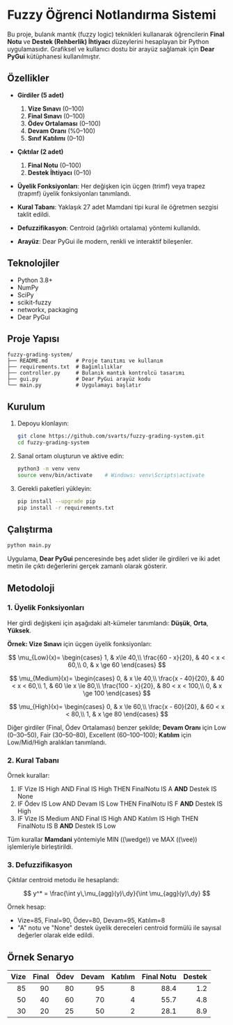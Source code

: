 # Fuzzy Öğrenci Notlandırma Sistemi

Bu proje, bulanık mantık (fuzzy logic) teknikleri kullanarak öğrencilerin **Final Notu** ve **Destek (Rehberlik) İhtiyacı** düzeylerini hesaplayan bir Python uygulamasıdır. Grafiksel ve kullanıcı dostu bir arayüz sağlamak için **Dear PyGui** kütüphanesi kullanılmıştır.

## Özellikler

- **Girdiler (5 adet)**
  1. **Vize Sınavı** (0–100)
  2. **Final Sınavı** (0–100)
  3. **Ödev Ortalaması** (0–100)
  4. **Devam Oranı** (%0–100)
  5. **Sınıf Katılımı** (0–10)

- **Çıktılar (2 adet)**
  1. **Final Notu** (0–100)
  2. **Destek İhtiyacı** (0–10)

- **Üyelik Fonksiyonları**: Her değişken için üçgen (trimf) veya trapez (trapmf) üyelik fonksiyonları tanımlandı.
- **Kural Tabanı**: Yaklaşık 27 adet Mamdani tipi kural ile öğretmen sezgisi taklit edildi.
- **Defuzzifikasyon**: Centroid (ağırlıklı ortalama) yöntemi kullanıldı.
- **Arayüz**: Dear PyGui ile modern, renkli ve interaktif bileşenler.

## Teknolojiler

- Python 3.8+
- NumPy
- SciPy
- scikit-fuzzy
- networkx, packaging
- Dear PyGui

## Proje Yapısı

```
fuzzy-grading-system/
├── README.md         # Proje tanıtımı ve kullanım
├── requirements.txt  # Bağımlılıklar
├── controller.py     # Bulanık mantık kontrolcü tasarımı
├── gui.py            # Dear PyGui arayüz kodu
└── main.py           # Uygulamayı başlatır
```

## Kurulum

1. Depoyu klonlayın:
   ```bash
   git clone https://github.com/svarts/fuzzy-grading-system.git
   cd fuzzy-grading-system
   ```
2. Sanal ortam oluşturun ve aktive edin:
   ```bash
   python3 -m venv venv
   source venv/bin/activate    # Windows: venv\Scripts\activate
   ```
3. Gerekli paketleri yükleyin:
   ```bash
   pip install --upgrade pip
   pip install -r requirements.txt
   ```

## Çalıştırma

```bash
python main.py
```

Uygulama, **Dear PyGui** penceresinde beş adet slider ile girdileri ve iki adet metin ile çıktı değerlerini gerçek zamanlı olarak gösterir.

## Metodoloji

### 1. Üyelik Fonksiyonları
Her girdi değişkeni için aşağıdaki alt-kümeler tanımlandı: **Düşük**, **Orta**, **Yüksek**.

**Örnek: Vize Sınavı** için üçgen üyelik fonksiyonları:

$$
\mu_{Low}(x)=
\begin{cases}
1, & x\le 40,\\
\frac{60 - x}{20}, & 40 < x < 60,\\
0, & x \ge 60
\end{cases}
$$

$$
\mu_{Medium}(x)=
\begin{cases}
0, & x \le 40,\\
\frac{x - 40}{20}, & 40 < x < 60,\\
1, & 60 \le x \le 80,\\
\frac{100 - x}{20}, & 80 < x < 100,\\
0, & x \ge 100
\end{cases}
$$

$$
\mu_{High}(x)=
\begin{cases}
0, & x \le 60,\\
\frac{x - 60}{20}, & 60 < x < 80,\\
1, & x \ge 80
\end{cases}
$$

Diğer girdiler (Final, Ödev Ortalaması) benzer şekilde; **Devam Oranı** için Low (0–30–50), Fair (30–50–80), Excellent (60–100–100); **Katılım** için Low/Mid/High aralıkları tanımlandı.

### 2. Kural Tabanı

Örnek kurallar:
1. IF Vize IS High AND Final IS High
   THEN FinalNotu IS A **AND** Destek IS None
2. IF Ödev IS Low AND Devam IS Low
   THEN FinalNotu IS F **AND** Destek IS High
3. IF Vize IS Medium AND Final IS High AND Katılım IS High
   THEN FinalNotu IS B **AND** Destek IS Low

Tüm kurallar **Mamdani** yöntemiyle MIN (\(\wedge\)) ve MAX (\(\vee\)) işlemleriyle birleştirildi.

### 3. Defuzzifikasyon

Çıktılar centroid metodu ile hesaplandı:

$$
y^* = \frac{\int y\,\mu_{agg}(y)\,dy}{\int \mu_{agg}(y)\,dy}
$$

Örnek hesap:
- Vize=85, Final=90, Ödev=80, Devam=95, Katılım=8
- "A" notu ve "None" destek üyelik dereceleri centroid formülü ile sayısal değerler olarak elde edildi.

## Örnek Senaryo

| Vize | Final | Ödev | Devam | Katılım | Final Notu | Destek |
|-----:|------:|-----:|------:|--------:|-----------:|-------:|
|   85 |    90 |   80 |    95 |       8 |       88.4 |    1.2 |
|   50 |    40 |   60 |    70 |       4 |       55.7 |    4.8 |
|   30 |    20 |   25 |    50 |       2 |       28.1 |    8.9 |